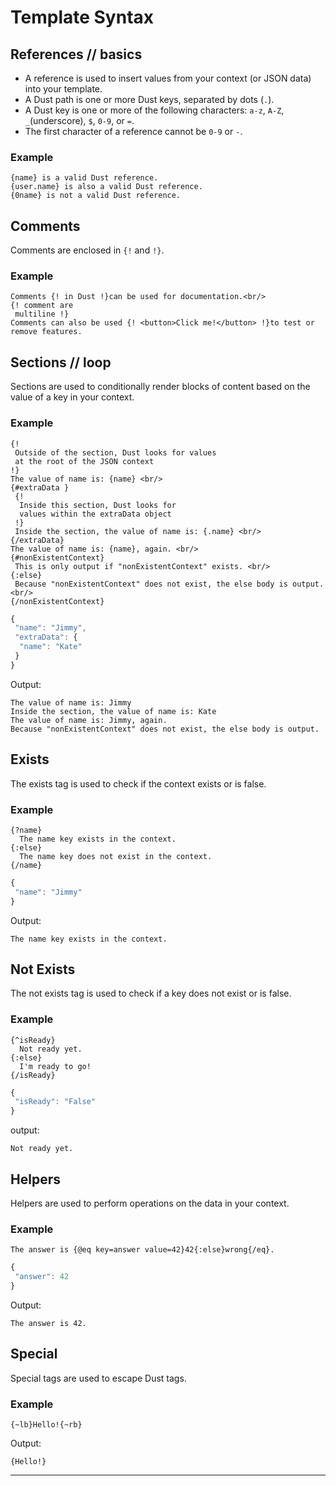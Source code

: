 # Template Syntax

## References // basics

* A reference is used to insert values from your context (or JSON data) into your template.
* A Dust path is one or more Dust keys, separated by dots (`.`).
* A Dust key is one or more of the following characters: `a-z`, `A-Z`, `_`(underscore), `$`, `0-9`, or `=`.
* The first character of a reference cannot be `0-9` or `-`.

### Example

```dust
{name} is a valid Dust reference.
{user.name} is also a valid Dust reference.
{0name} is not a valid Dust reference.
```

## Comments

Comments are enclosed in `{!` and `!}`.

### Example

```dust
Comments {! in Dust !}can be used for documentation.<br/>
{! comment are  
 multiline !}
Comments can also be used {! <button>Click me!</button> !}to test or remove features.
```

## Sections // loop

Sections are used to conditionally render blocks of content based on the value of a key in your context.

### Example

```dust
{! 
 Outside of the section, Dust looks for values
 at the root of the JSON context
!} 
The value of name is: {name} <br/>
{#extraData }
 {! 
  Inside this section, Dust looks for 
  values within the extraData object 
 !} 
 Inside the section, the value of name is: {.name} <br/>
{/extraData}
The value of name is: {name}, again. <br/>
{#nonExistentContext}
 This is only output if "nonExistentContext" exists. <br/>
{:else}
 Because "nonExistentContext" does not exist, the else body is output. <br/>
{/nonExistentContext}
```

```javascript
{
 "name": "Jimmy",
 "extraData": {
  "name": "Kate"
 }
}
```

Output:


```
The value of name is: Jimmy
Inside the section, the value of name is: Kate
The value of name is: Jimmy, again.
Because "nonExistentContext" does not exist, the else body is output.
```

## Exists

The exists tag is used to check if the context exists or is false.

### Example



```dust
{?name} 
  The name key exists in the context.
{:else}
  The name key does not exist in the context.
{/name}
```

```javascript
{
 "name": "Jimmy"
}
```

Output:

```
The name key exists in the context.
```

## Not Exists

The not exists tag is used to check if a key does not exist or is false.

### Example

```dust
{^isReady}
  Not ready yet.
{:else}
  I'm ready to go!
{/isReady}
```

```javascript
{
 "isReady": "False"
}
```

output:

```
Not ready yet.
```

## Helpers

Helpers are used to perform operations on the data in your context.

### Example

```dust
The answer is {@eq key=answer value=42}42{:else}wrong{/eq}.
```

```javascript
{
 "answer": 42
}
```

Output:

```
The answer is 42.
```

## Special

Special tags are used to escape Dust tags.

### Example

```dust
{~lb}Hello!{~rb}
```

Output:

```
{Hello!}
```

---